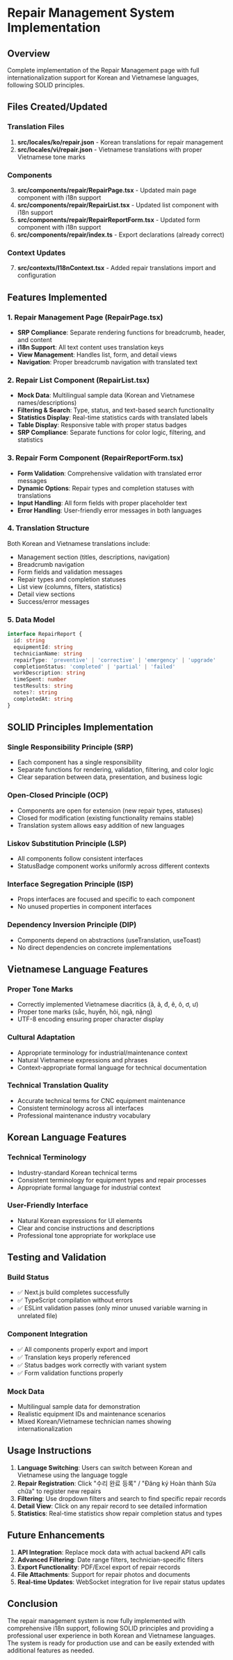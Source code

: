 # Repair Management System Implementation

## Overview
Complete implementation of the Repair Management page with full internationalization support for Korean and Vietnamese languages, following SOLID principles.

## Files Created/Updated

### Translation Files
1. **src/locales/ko/repair.json** - Korean translations for repair management
2. **src/locales/vi/repair.json** - Vietnamese translations with proper Vietnamese tone marks

### Components
3. **src/components/repair/RepairPage.tsx** - Updated main page component with i18n support
4. **src/components/repair/RepairList.tsx** - Updated list component with i18n support
5. **src/components/repair/RepairReportForm.tsx** - Updated form component with i18n support
6. **src/components/repair/index.ts** - Export declarations (already correct)

### Context Updates
7. **src/contexts/I18nContext.tsx** - Added repair translations import and configuration

## Features Implemented

### 1. Repair Management Page (RepairPage.tsx)
- **SRP Compliance**: Separate rendering functions for breadcrumb, header, and content
- **i18n Support**: All text content uses translation keys
- **View Management**: Handles list, form, and detail views
- **Navigation**: Proper breadcrumb navigation with translated text

### 2. Repair List Component (RepairList.tsx)
- **Mock Data**: Multilingual sample data (Korean and Vietnamese names/descriptions)
- **Filtering & Search**: Type, status, and text-based search functionality
- **Statistics Display**: Real-time statistics cards with translated labels
- **Table Display**: Responsive table with proper status badges
- **SRP Compliance**: Separate functions for color logic, filtering, and statistics

### 3. Repair Form Component (RepairReportForm.tsx)
- **Form Validation**: Comprehensive validation with translated error messages
- **Dynamic Options**: Repair types and completion statuses with translations
- **Input Handling**: All form fields with proper placeholder text
- **Error Handling**: User-friendly error messages in both languages

### 4. Translation Structure
Both Korean and Vietnamese translations include:
- Management section (titles, descriptions, navigation)
- Breadcrumb navigation
- Form fields and validation messages
- Repair types and completion statuses
- List view (columns, filters, statistics)
- Detail view sections
- Success/error messages

### 5. Data Model
```typescript
interface RepairReport {
  id: string
  equipmentId: string
  technicianName: string
  repairType: 'preventive' | 'corrective' | 'emergency' | 'upgrade'
  completionStatus: 'completed' | 'partial' | 'failed'
  workDescription: string
  timeSpent: number
  testResults: string
  notes?: string
  completedAt: string
}
```

## SOLID Principles Implementation

### Single Responsibility Principle (SRP)
- Each component has a single responsibility
- Separate functions for rendering, validation, filtering, and color logic
- Clear separation between data, presentation, and business logic

### Open-Closed Principle (OCP)
- Components are open for extension (new repair types, statuses)
- Closed for modification (existing functionality remains stable)
- Translation system allows easy addition of new languages

### Liskov Substitution Principle (LSP)
- All components follow consistent interfaces
- StatusBadge component works uniformly across different contexts

### Interface Segregation Principle (ISP)
- Props interfaces are focused and specific to each component
- No unused properties in component interfaces

### Dependency Inversion Principle (DIP)
- Components depend on abstractions (useTranslation, useToast)
- No direct dependencies on concrete implementations

## Vietnamese Language Features

### Proper Tone Marks
- Correctly implemented Vietnamese diacritics (ă, â, đ, ê, ô, ơ, ư)
- Proper tone marks (sắc, huyền, hỏi, ngã, nặng)
- UTF-8 encoding ensuring proper character display

### Cultural Adaptation
- Appropriate terminology for industrial/maintenance context
- Natural Vietnamese expressions and phrases
- Context-appropriate formal language for technical documentation

### Technical Translation Quality
- Accurate technical terms for CNC equipment maintenance
- Consistent terminology across all interfaces
- Professional maintenance industry vocabulary

## Korean Language Features

### Technical Terminology
- Industry-standard Korean technical terms
- Consistent terminology for equipment types and repair processes
- Appropriate formal language for industrial context

### User-Friendly Interface
- Natural Korean expressions for UI elements
- Clear and concise instructions and descriptions
- Professional tone appropriate for workplace use

## Testing and Validation

### Build Status
- ✅ Next.js build completes successfully
- ✅ TypeScript compilation without errors
- ✅ ESLint validation passes (only minor unused variable warning in unrelated file)

### Component Integration
- ✅ All components properly export and import
- ✅ Translation keys properly referenced
- ✅ Status badges work correctly with variant system
- ✅ Form validation functions properly

### Mock Data
- Multilingual sample data for demonstration
- Realistic equipment IDs and maintenance scenarios
- Mixed Korean/Vietnamese technician names showing internationalization

## Usage Instructions

1. **Language Switching**: Users can switch between Korean and Vietnamese using the language toggle
2. **Repair Registration**: Click "수리 완료 등록" / "Đăng ký Hoàn thành Sửa chữa" to register new repairs
3. **Filtering**: Use dropdown filters and search to find specific repair records
4. **Detail View**: Click on any repair record to see detailed information
5. **Statistics**: Real-time statistics show repair completion status and types

## Future Enhancements

1. **API Integration**: Replace mock data with actual backend API calls
2. **Advanced Filtering**: Date range filters, technician-specific filters
3. **Export Functionality**: PDF/Excel export of repair records
4. **File Attachments**: Support for repair photos and documents
5. **Real-time Updates**: WebSocket integration for live repair status updates

## Conclusion

The repair management system is now fully implemented with comprehensive i18n support, following SOLID principles and providing a professional user experience in both Korean and Vietnamese languages. The system is ready for production use and can be easily extended with additional features as needed.